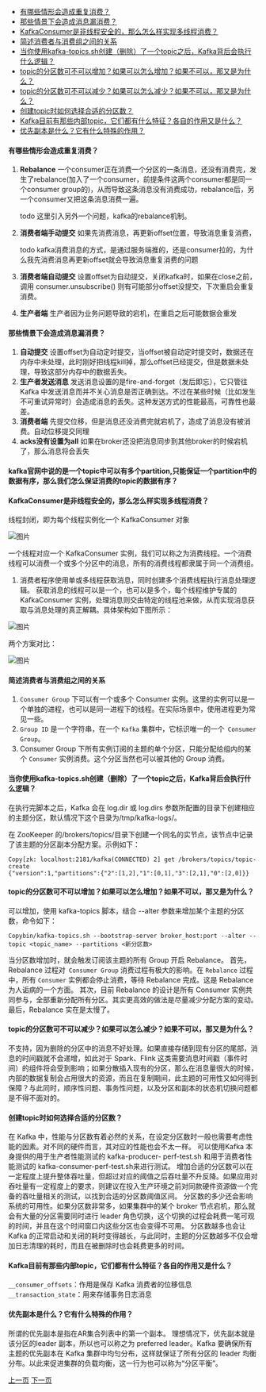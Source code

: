 
<!-- TOC -->

- [有哪些情形会造成重复消费？](#有哪些情形会造成重复消费)
- [那些情景下会造成消息漏消费？](#那些情景下会造成消息漏消费)
- [KafkaConsumer是非线程安全的，那么怎么样实现多线程消费？](#kafkaconsumer是非线程安全的那么怎么样实现多线程消费)
- [简述消费者与消费组之间的关系](#简述消费者与消费组之间的关系)
- [当你使用kafka-topics.sh创建（删除）了一个topic之后，Kafka背后会执行什么逻辑？](#当你使用kafka-topicssh创建删除了一个topic之后kafka背后会执行什么逻辑)
- [topic的分区数可不可以增加？如果可以怎么增加？如果不可以，那又是为什么？](#topic的分区数可不可以增加如果可以怎么增加如果不可以那又是为什么)
- [topic的分区数可不可以减少？如果可以怎么减少？如果不可以，那又是为什么？](#topic的分区数可不可以减少如果可以怎么减少如果不可以那又是为什么)
- [创建topic时如何选择合适的分区数？](#创建topic时如何选择合适的分区数)
- [Kafka目前有那些内部topic，它们都有什么特征？各自的作用又是什么？](#kafka目前有那些内部topic它们都有什么特征各自的作用又是什么)
- [优先副本是什么？它有什么特殊的作用？](#优先副本是什么它有什么特殊的作用)

<!-- /TOC -->


#### 有哪些情形会造成重复消费？

1. **Rebalance**
    一个consumer正在消费一个分区的一条消息，还没有消费完，发生了rebalance(加入了一个consumer，前提条件这两个consumer都是同一个consumer group的)，从而导致这条消息没有消费成功，rebalance后，另一个consumer又把这条消息消费一遍。
    
    todo 这里引入另外一个问题，kafka的rebalance机制。
    
2. **消费者端手动提交**
    如果先消费消息，再更新offset位置，导致消息重复消费，

    todo kafka消费消息的方式，是通过服务端推的，还是consumer拉的，为什么我先消费消息再更新offset就会导致消息重复消费的问题

3. **消费者端自动提交**
    设置offset为自动提交，关闭kafka时，如果在close之前，调用 consumer.unsubscribe() 则有可能部分offset没提交，下次重启会重复消费。

4. **生产者端**
    生产者因为业务问题导致的宕机，在重启之后可能数据会重发

#### 那些情景下会造成消息漏消费？

1. **自动提交**
    设置offset为自动定时提交，当offset被自动定时提交时，数据还在内存中未处理，此时刚好把线程kill掉，那么offset已经提交，但是数据未处理，导致这部分内存中的数据丢失。
2. **生产者发送消息**
    发送消息设置的是fire-and-forget（发后即忘），它只管往 Kafka 中发送消息而并不关心消息是否正确到达。不过在某些时候（比如发生不可重试异常时）会造成消息的丢失。这种发送方式的性能最高，可靠性也最差。
3. **消费者端**
    先提交位移，但是消息还没消费完就宕机了，造成了消息没有被消费。自动位移提交同理
4. **acks没有设置为all**
    如果在broker还没把消息同步到其他broker的时候宕机了，那么消息将会丢失

#### kafka官网中说的是一个topic中可以有多个partition,只能保证一个partition中的数据有序，那么我们怎么保证消费的topic的数据有序？

#### KafkaConsumer是非线程安全的，那么怎么样实现多线程消费？

线程封闭，即为每个线程实例化一个 KafkaConsumer 对象

![图片](../../etc/kafka/kafka.11-20.1.png)

一个线程对应一个 KafkaConsumer 实例，我们可以称之为消费线程。一个消费线程可以消费一个或多个分区中的消息，所有的消费线程都隶属于同一个消费组。

1. 消费者程序使用单或多线程获取消息，同时创建多个消费线程执行消息处理逻辑。
    获取消息的线程可以是一个，也可以是多个，每个线程维护专属的 KafkaConsumer 实例，处理消息则交由特定的线程池来做，从而实现消息获取与消息处理的真正解耦。具体架构如下图所示：	

![图片](../../etc/kafka/kafka.11-20.2.png)

两个方案对比：

![图片](../../etc/kafka/kafka.11-20.3.png)

#### 简述消费者与消费组之间的关系

1. `Consumer Group` 下可以有一个或多个 Consumer 实例。这里的实例可以是一个单独的进程，也可以是同一进程下的线程。在实际场景中，使用进程更为常见一些。
2. `Group ID` 是一个字符串，在一个 `Kafka` 集群中，它标识唯一的一个` Consumer Group`。
3. Consumer Group 下所有实例订阅的主题的单个分区，只能分配给组内的某个 `Consumer` 实例消费。这个分区当然也可以被其他的 Group 消费。

#### 当你使用kafka-topics.sh创建（删除）了一个topic之后，Kafka背后会执行什么逻辑？

在执行完脚本之后，Kafka 会在 log.dir 或 log.dirs 参数所配置的目录下创建相应的主题分区，默认情况下这个目录为/tmp/kafka-logs/。

在 ZooKeeper 的/brokers/topics/目录下创建一个同名的实节点，该节点中记录了该主题的分区副本分配方案。示例如下：

```
Copy[zk: localhost:2181/kafka(CONNECTED) 2] get /brokers/topics/topic-create
{"version":1,"partitions":{"2":[1,2],"1":[0,1],"3":[2,1],"0":[2,0]}}
```

#### topic的分区数可不可以增加？如果可以怎么增加？如果不可以，那又是为什么？

可以增加，使用 kafka-topics 脚本，结合 --alter 参数来增加某个主题的分区数，命令如下：

```
Copybin/kafka-topics.sh --bootstrap-server broker_host:port --alter --topic <topic_name> --partitions <新分区数>
```

当分区数增加时，就会触发订阅该主题的所有 Group 开启 Rebalance。
 首先，Rebalance 过程对` Consumer Group` 消费过程有极大的影响。在 `Rebalance` 过程中，所有 `Consumer` 实例都会停止消费，等待 Rebalance 完成。这是 Rebalance 为人诟病的一个方面。
 其次，目前 Rebalance 的设计是所有 Consumer 实例共同参与，全部重新分配所有分区。其实更高效的做法是尽量减少分配方案的变动。
 最后，Rebalance 实在是太慢了。

#### topic的分区数可不可以减少？如果可以怎么减少？如果不可以，那又是为什么？

不支持，因为删除的分区中的消息不好处理。如果直接存储到现有分区的尾部，消息的时间戳就不会递增，如此对于 Spark、Flink  这类需要消息时间戳（事件时间）的组件将会受到影响；如果分散插入现有的分区，那么在消息量很大的时候，内部的数据复制会占用很大的资源，而且在复制期间，此主题的可用性又如何得到保障？与此同时，顺序性问题、事务性问题，以及分区和副本的状态机切换问题都是不得不面对的。

#### 创建topic时如何选择合适的分区数？

在 Kafka 中，性能与分区数有着必然的关系，在设定分区数时一般也需要考虑性能的因素。对不同的硬件而言，其对应的性能也会不太一样。
 可以使用Kafka 本身提供的用于生产者性能测试的 kafka-producer- perf-test.sh 和用于消费者性能测试的 kafka-consumer-perf-test.sh来进行测试。
 增加合适的分区数可以在一定程度上提升整体吞吐量，但超过对应的阈值之后吞吐量不升反降。如果应用对吞吐量有一定程度上的要求，则建议在投入生产环境之前对同款硬件资源做一个完备的吞吐量相关的测试，以找到合适的分区数阈值区间。
 分区数的多少还会影响系统的可用性。如果分区数非常多，如果集群中的某个 broker 节点宕机，那么就会有大量的分区需要同时进行 leader 角色切换，这个切换的过程会耗费一笔可观的时间，并且在这个时间窗口内这些分区也会变得不可用。
 分区数越多也会让 Kafka 的正常启动和关闭的耗时变得越长，与此同时，主题的分区数越多不仅会增加日志清理的耗时，而且在被删除时也会耗费更多的时间。

#### Kafka目前有那些内部topic，它们都有什么特征？各自的作用又是什么？

`__consumer_offsets`：作用是保存 Kafka 消费者的位移信息
`__transaction_state`：用来存储事务日志消息

#### 优先副本是什么？它有什么特殊的作用？

所谓的优先副本是指在AR集合列表中的第一个副本。
 理想情况下，优先副本就是该分区的leader 副本，所以也可以称之为 preferred leader。Kafka 要确保所有主题的优先副本在  Kafka 集群中均匀分布，这样就保证了所有分区的 leader 均衡分布。以此来促进集群的负载均衡，这一行为也可以称为“分区平衡”。

[上一页](1-10.md)																																						[下一页](21-30.md)